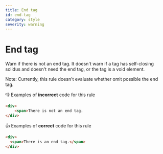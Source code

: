 ```yaml
---
title: End tag
id: end-tag
category: style
severity: warning
---
```


# End tag

Warn if there is not an end tag. It doesn't warn if a tag has self-closing solidus and doesn't need the end tag, or the tag is a void element.

Note: Currently, this rule doesn't evaluate whether omit possible the end tag.

👎 Examples of **incorrect** code for this rule

```html
<div>
	<span>There is not an end tag.
</div>
```

👍 Examples of **correct** code for this rule

```html
<div>
  <span>There is an end tag.</span>
</div>
```
